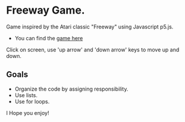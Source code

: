 # Freeway Game.
Game inspired by the Atari classic "Freeway" using Javascript p5.js.

- You can find the [game here](https://editor.p5js.org/raphaeldertinatti/full/pdOdJXW5N)

Click on screen, use 'up arrow' and 'down arrow' keys to move up and down.

## Goals
- Organize the code by assigning responsibility.
- Use lists.
- Use for loops.

I Hope you enjoy!
